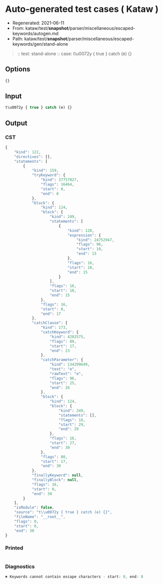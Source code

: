 # Auto-generated test cases ( Kataw )
- Regenerated: 2021-06-11
- From: kataw/test/__snapshot__/parser/miscellaneous/escaped-keywords/autogen.md
- Path: kataw/test/__snapshot__/parser/miscellaneous/escaped-keywords/gen/stand-alone
> :: test: stand-alone
> :: case: t\u0072y { true } catch (e) {}
## Options

`````js
{}
`````
## Input

`````js
t\u0072y { true } catch (e) {}
`````
## Output

### CST

```javascript
{
    "kind": 122,
    "directives": [],
    "statements": [
        {
            "kind": 159,
            "tryKeyword": {
                "kind": 37757027,
                "flags": 16464,
                "start": 0,
                "end": 8
            },
            "block": {
                "kind": 124,
                "block": {
                    "kind": 249,
                    "statements": [
                        {
                            "kind": 120,
                            "expression": {
                                "kind": 24752947,
                                "flags": 96,
                                "start": 10,
                                "end": 15
                            },
                            "flags": 16,
                            "start": 10,
                            "end": 15
                        }
                    ],
                    "flags": 16,
                    "start": 10,
                    "end": 15
                },
                "flags": 16,
                "start": 8,
                "end": 17
            },
            "catchClause": {
                "kind": 173,
                "catchKeyword": {
                    "kind": 4202575,
                    "flags": 80,
                    "start": 17,
                    "end": 23
                },
                "catchParameter": {
                    "kind": 134299649,
                    "text": "e",
                    "rawText": "e",
                    "flags": 96,
                    "start": 25,
                    "end": 26
                },
                "block": {
                    "kind": 124,
                    "block": {
                        "kind": 249,
                        "statements": [],
                        "flags": 16,
                        "start": 29,
                        "end": 29
                    },
                    "flags": 16,
                    "start": 27,
                    "end": 30
                },
                "flags": 80,
                "start": 17,
                "end": 30
            },
            "finallyKeyword": null,
            "finallyBlock": null,
            "flags": 16,
            "start": 0,
            "end": 30
        }
    ],
    "isModule": false,
    "source": "t\\u0072y { true } catch (e) {}",
    "fileName": "__root__",
    "flags": 0,
    "start": 0,
    "end": 30
}
```

### Printed

```javascript

```

### Diagnostics

```javascript
✖ Keywords cannot contain escape characters - start: 0, end: 8

```

